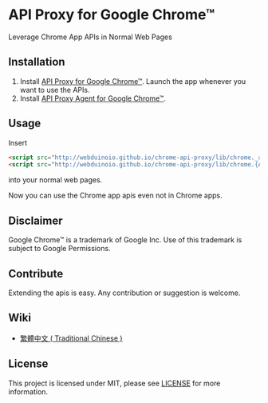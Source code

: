 # API Proxy for Google Chrome™

Leverage Chrome App APIs in Normal Web Pages

## Installation

1. Install [API Proxy for Google Chrome™](https://chrome.google.com/webstore/detail/api-proxy-for-google-chro/pddlkidaibpbhpkfbhkbeolbagpmkhhn). Launch the app whenever you want to use the APIs.
2. Install [API Proxy Agent for Google Chrome™](https://chrome.google.com/webstore/detail/api-proxy-agent-for-googl/kdhdgaemffmpfmceolgbfpnfiafbjdkp).

## Usage

Insert

```html
<script src="http://webduinoio.github.io/chrome-api-proxy/lib/chrome._api.js"></script>
<script src="http://webduinoio.github.io/chrome-api-proxy/lib/chrome.{API_USED}.js"></script>
```

into your normal web pages.

Now you can use the Chrome app apis even not in Chrome apps.

## Disclaimer

Google Chrome™ is a trademark of Google Inc. Use of this trademark is subject to Google Permissions.

## Contribute

Extending the apis is easy. Any contribution or suggestion is welcome.

## Wiki

- [繁體中文 ( Traditional Chinese )](https://github.com/webduinoio/chrome-api-proxy/wiki/Chinese-(-Traditional-)) 

## License

This project is licensed under MIT, please see [LICENSE](LICENSE) for more information.
